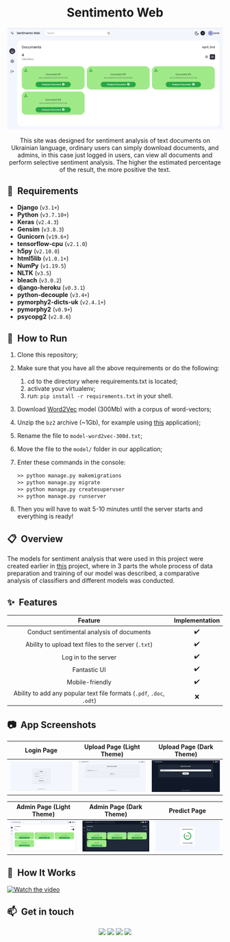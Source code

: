 <h1 align="center">Sentimento Web</h1>

<p align="center">
  <img src="img/header.png" alt="Admin Page" width="800">
</p>

<div align="center"> 
This site was designed for sentiment analysis of text documents on Ukrainian language, ordinary users can simply download documents, and admins, in this case just logged in users, can view all documents and perform selective sentiment analysis. The higher the estimated percentage of the result, the more positive the text.
</div>

## 📝 &nbsp;Requirements

- **Django** (`v3.1+`)
- **Python** (`v3.7.10+`)
- **Keras** (`v2.4.3`)
- **Gensim** (`v3.8.3`)
- **Gunicorn** (`v19.6+`)
- **tensorflow-cpu** (`v2.1.0`)
- **h5py** (`v2.10.0`)
- **html5lib** (`v1.0.1+`)
- **NumPy** (`v1.19.5`)
- **NLTK** (`v3.5`)
- **bleach** (`v3.0.2`)
- **django-heroku** (`v0.3.1`)
- **python-decouple** (`v3.4+`)
- **pymorphy2-dicts-uk** (`v2.4.1+`)
- **pymorphy2** (`v0.9+`)
- **psycopg2** (`v2.8.6`)

## 🚀 &nbsp;How to Run

1. Clone this repository;
2. Make sure that you have all the above requirements or do the following:
	1. cd to the directory where requirements.txt is located;
	2. activate your virtualenv;
	3. run: `pip install -r requirements.txt` in your shell.
3. Download [Word2Vec](https://lang.org.ua/static/downloads/models/ubercorpus.lowercased.lemmatized.word2vec.300d.bz2) model (300Mb) with a corpus of word-vectors;
4. Unzip the `bz2` archive (~1Gb), for example using [this](https://www.winzip.com/win/en/bz2-file.html) application);
5. Rename the file to `model-word2vec-300d.txt`;
6. Move the file to the `model/` folder in our application;
7. Enter these commands in the console:

    ```shell
    >> python manage.py makemigrations
    >> python manage.py migrate
    >> python manage.py createsuperuser
    >> python manage.py runserver
    ```
    
8. Then you will have to wait 5-10 minutes until the server starts and everything is ready!


## 📋 &nbsp;Overview

The models for sentiment analysis that were used in this project were created earlier in [this](https://github.com/JackShen1/sentimento) project, where in 3 parts the whole process of data preparation and training of our model was described, a comparative analysis of classifiers and different models was conducted.



## ✨ &nbsp;Features

|                                         Feature                                         | Implementation |
|:---------------------------------------------------------------------------------------:|:--------------:|
|Conduct sentimental analysis of documents                                            |        ✔️       |
| Ability to upload text files to the server (`.txt`) |        ✔️       |
| Log in to the server              |        ✔️       |
| Fantastic UI                                                                        |        ✔️       |
| Mobile-friendly                      |        ✔️       |
| Ability to add any popular text file formats (`.pdf`, `.doc`, `.odt`)                                                                   |        ❌       |


## 📷 &nbsp;App Screenshots

Login Page         |  Upload Page (Light Theme) |  Upload Page (Dark Theme)
:-------------------------:|:-------------------------:|:-------------------------:
<img src="img/login.png" title="Login Page" width="100%"> |<img src="img/upload_light.png" title="Upload Page (Light Theme)" width="100%"> |<img src="img/upload_dark.png" title="Upload Page (Dark Theme)" width="100%">

Admin Page (Light Theme)         |  Admin Page (Dark Theme)   |  Predict Page
:-------------------------:|:-------------------------:|:-------------------------:
<img src="img/header.png" title="Admin Page (Light Theme) " width="100%"> |<img src="img/home_dark.png" title="Admin Page (Dark Theme)" width="100%"> |<img src="img/predict.png" title="Predict Page" width="100%">


## 🎥 &nbsp;How It Works</h2>

[![Watch the video](https://i.imgur.com/MZTmRzh.png)](https://drive.google.com/file/d/10ezfhr4W4qnZNNKAV017fTf_2tJ43C1E/view)


## 📫 &nbsp;Get in touch

<p align="center">
<a href="https://www.linkedin.com/in/yevhenii-shendrikov-6795291b8/"><img src="https://img.shields.io/badge/-Jack%20Shendrikov-0077B5?style=flat&logo=Linkedin&logoColor=white"/></a>
<a href="mailto:jackshendrikov@gmail.com"><img src="https://img.shields.io/badge/-Jack%20Shendrikov-D14836?style=flat&logo=Gmail&logoColor=white"/></a>
<a href="https://www.facebook.com/jack.shendrikov"><img src="https://img.shields.io/badge/-Jack%20Shendrikov-1877F2?style=flat&logo=Facebook&logoColor=white"/></a>
<a href=""><img src="https://img.shields.io/badge/-@jackshen-0088cc?style=flat&logo=Telegram&logoColor=white"/></a>
</p>
